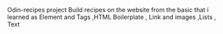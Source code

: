 Odin-recipes project
Build recipes on the website from the basic that i learned as Element and Tags ,HTML Boilerplate , Link and images ,Lists , Text